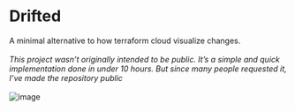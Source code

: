 # Drifted
A minimal alternative to how terraform cloud visualize changes. 
<br/>
<br/>
_This project wasn’t originally intended to be public. It’s a simple and quick implementation done in under 10 hours. But since many people requested it, I’ve made the repository public_
<br/>
<br/>
![image](https://github.com/user-attachments/assets/12aacfd5-4237-45c5-b9c1-b99088a4af58)

